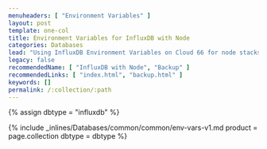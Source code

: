 ```yaml
---
menuheaders: [ "Environment Variables" ]
layout: post
template: one-col
title: Environment Variables for InfluxDB with Node
categories: Databases
lead: "Using InfluxDB Environment Variables on Cloud 66 for node stacks"
legacy: false
recommendedName: [ "InfluxDB with Node", "Backup" ]
recommendedLinks: [ "index.html", "backup.html" ]
keywords: []
permalink: /:collection/:path
---
```


{% assign dbtype = "influxdb" %}

<a href="#environment-variables"></a>{% include _inlines/Databases/common/common/env-vars-v1.md  product = page.collection dbtype = dbtype %} 
